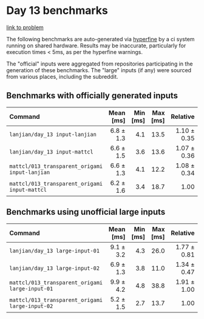 # Day 13 benchmarks

[link to problem](http://adventofcode.com/2021/day/13)

The following benchmarks are auto-generated via [hyperfine](https://github.com/sharkdp/hyperfine) by a ci system running on shared hardware. Results may be inaccurate, particularly for execution times < 5ms, as per the hyperfine warnings.

The "official" inputs were aggregated from repositories participating in the generation of these benchmarks. The "large" inputs (if any) were sourced from various places, including the subreddit.

## Benchmarks with officially generated inputs
| Command | Mean [ms] | Min [ms] | Max [ms] | Relative |
|:---|---:|---:|---:|---:|
| `lanjian/day_13 input-lanjian` | 6.8 ± 1.3 | 4.1 | 13.5 | 1.10 ± 0.35 |
| `lanjian/day_13 input-mattcl` | 6.6 ± 1.5 | 3.6 | 13.6 | 1.07 ± 0.36 |
| `mattcl/013_transparent_origami input-lanjian` | 6.6 ± 1.3 | 4.1 | 12.2 | 1.08 ± 0.34 |
| `mattcl/013_transparent_origami input-mattcl` | 6.2 ± 1.6 | 3.4 | 18.7 | 1.00 |
## Benchmarks using unofficial large inputs
| Command | Mean [ms] | Min [ms] | Max [ms] | Relative |
|:---|---:|---:|---:|---:|
| `lanjian/day_13 large-input-01` | 9.1 ± 3.2 | 4.3 | 26.0 | 1.77 ± 0.81 |
| `lanjian/day_13 large-input-02` | 6.9 ± 1.3 | 3.8 | 11.0 | 1.34 ± 0.47 |
| `mattcl/013_transparent_origami large-input-01` | 9.9 ± 4.2 | 4.8 | 38.8 | 1.91 ± 1.00 |
| `mattcl/013_transparent_origami large-input-02` | 5.2 ± 1.5 | 2.7 | 13.7 | 1.00 |
